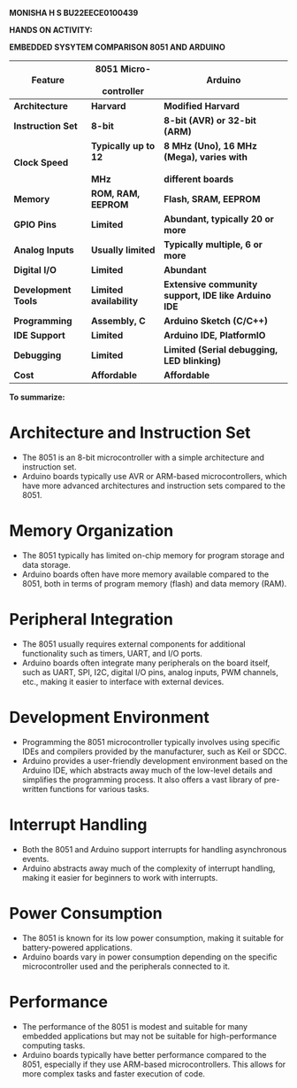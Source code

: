**MONISHA H S BU22EECE0100439**

**HANDS ON ACTIVITY:**

**EMBEDDED SYSYTEM COMPARISON 8051 AND ARDUINO**

| **Feature** | **8051 Micro-**<br><br>**controller** | **Arduino** |
| --- | --- | --- |
| **Architecture** | **Harvard** | **Modified Harvard** |
| **Instruction Set** | **8-bit** | **8-bit (AVR) or 32-bit (ARM)** |
| **Clock Speed** | **Typically up to 12**<br><br>**MHz** | **8 MHz (Uno), 16 MHz (Mega), varies with**<br><br>**different boards** |
| **Memory** | **ROM, RAM, EEPROM** | **Flash, SRAM, EEPROM** |
| **GPIO Pins** | **Limited** | **Abundant, typically 20 or more** |
| **Analog Inputs** | **Usually limited** | **Typically multiple, 6 or more** |
| **Digital I/O** | **Limited** | **Abundant** |
| **Development Tools** | **Limited availability** | **Extensive community support, IDE like Arduino IDE** |
| **Programming** | **Assembly, C** | **Arduino Sketch (C/C++)** |
| **IDE Support** | **Limited** | **Arduino IDE, PlatformIO** |
| **Debugging** | **Limited** | **Limited (Serial debugging, LED blinking)** |
| **Cost** | **Affordable** | **Affordable** |

**To summarize:**

# Architecture and Instruction Set

- The 8051 is an 8-bit microcontroller with a simple architecture and instruction set.
- Arduino boards typically use AVR or ARM-based microcontrollers, which have more advanced architectures and instruction sets compared to the 8051.

# Memory Organization

- The 8051 typically has limited on-chip memory for program storage and data storage.
- Arduino boards often have more memory available compared to the 8051, both in terms of program memory (flash) and data memory (RAM).

# Peripheral Integration

- The 8051 usually requires external components for additional functionality such as timers, UART, and I/O ports.
- Arduino boards often integrate many peripherals on the board itself, such as UART, SPI, I2C, digital I/O pins, analog inputs, PWM channels, etc., making it easier to interface with external devices.

# Development Environment

- Programming the 8051 microcontroller typically involves using specific IDEs and compilers provided by the manufacturer, such as Keil or SDCC.
- Arduino provides a user-friendly development environment based on the Arduino IDE, which abstracts away much of the low-level details and simplifies the programming process. It also offers a vast library of pre-written functions for various tasks.

# Interrupt Handling

- Both the 8051 and Arduino support interrupts for handling asynchronous events.
- Arduino abstracts away much of the complexity of interrupt handling, making it easier for beginners to work with interrupts.

# Power Consumption

- The 8051 is known for its low power consumption, making it suitable for battery-powered applications.
- Arduino boards vary in power consumption depending on the specific microcontroller used and the peripherals connected to it.

# Performance

- The performance of the 8051 is modest and suitable for many embedded applications but may not be suitable for high-performance computing tasks.
- Arduino boards typically have better performance compared to the 8051, especially if they use ARM-based microcontrollers. This allows for more complex tasks and faster execution of code.
